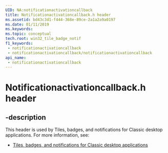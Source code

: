 ```yaml
---
UID: NA:notificationactivationcallback
title: Notificationactivationcallback.h header
ms.assetid: bd43c3d1-f444-368e-89ce-2a1a2a9a0197
ms.date: 01/11/2019
ms.keywords: 
ms.topic: conceptual
tech.root: win32_tile_badge_notif
f1_keywords:
 - notificationactivationcallback
 - notificationactivationcallback/notificationactivationcallback
api_name:
 - notificationactivationcallback
---
```


# Notificationactivationcallback.h header


## -description

This header is used by Tiles, badges, and notifications for Classic desktop applications. For more information, see:

- [Tiles, badges, and notifications for Classic desktop applications](../_win32_tile_badge_notif/index.md)

